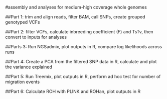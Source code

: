 #assembly and analyses for medium-high coverage whole genomes

##Part 1: trim and align reads, filter BAM, call SNPs, create grouped genotyped VCFs 

##Part 2: filter VCFs, calculate inbreeding coefficient (F) and TsTv, then convert to inputs for analyses 

##Parts 3: Run NGSadmix, plot outputs in R, compare log likelihoods across runs

##Part 4: Create a PCA from the filtered SNP data in R, calculate and plot the variance explained

##Part 5: Run Treemix, plot outputs in R, perform ad hoc test for number of migration events 

##Part 6: Calculate ROH with PLINK and ROHan, plot outputs in R
